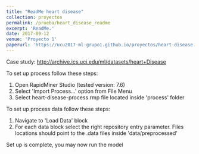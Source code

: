 ```yaml
---
title: "ReadMe heart disease"
collection: proyectos
permalink: /prueba/heart_disease_readme
excerpt: 'ReadMe.'
date: 2017-09-12
venue: 'Proyecto 1'
paperurl: 'https://ucu2017-ml-grupo1.github.io/proyectos/heart-disease.md'
---
```


Case study: http://archive.ics.uci.edu/ml/datasets/heart+Disease

To set up process follow these steps:
1. Open RapidMiner Studio (tested version: 7.6)
2. Select 'Import Process...' option from File Menu
3. Select heart-disease-process.rmp file located inside 'process' folder

To set up process data follow these steps:
1. Navigate to 'Load Data' block
2. For each data block select the right repository entry parameter. Files locations should point to the .data files inside 'data/preprocessed'

Set up is complete, you may now run the model
